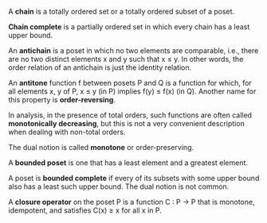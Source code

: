 A **chain** is a totally ordered set or a totally ordered subset of a poset.

**Chain complete** is a partially ordered set in which every chain has a least upper bound.

An **antichain** is a poset in which no two elements are comparable, i.e., there are no two distinct elements x and y such that x ≤ y. In other words, the order relation of an antichain is just the identity relation.

An **antitone** function f between posets P and Q is a function for which, for all elements x, y of P, x ≤ y (in P) implies f(y) ≤ f(x) (in Q). Another name for this property is **order-reversing**.

In analysis, in the presence of total orders, such functions are often called **monotonically decreasing**, but this is not a very convenient description when dealing with non-total orders. 

The dual notion is called **monotone** or order-preserving.

A **bounded poset** is one that has a least element and a greatest element.

A poset is **bounded complete** if every of its subsets with some upper bound also has a least such upper bound. The dual notion is not common.

A **closure operator** on the poset P is a function C : P → P that is monotone, idempotent, and satisfies C(x) ≥ x for all x in P.
